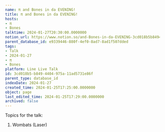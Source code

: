 ```yaml
---
name: π and Bones in da EVENING!
title: π and Bones in da EVENING!
hosts:
- π
- Bones
talktime: 2024-01-27T20:30:00.0000000
notion_url: https://www.notion.so/and-Bones-in-da-EVENING-3cd018b5b8494404975a11ad5731e86f
parent_database_id: e9339446-880f-4ef0-8ad7-8ad1f507dded
tags:
- Talk
- 2024-01-27
- π
- Bones
platform: Line Live Talk
id: 3cd018b5-b849-4404-975a-11ad5731e86f
parent_type: database_id
indexDate: 2024-01-27
created_time: 2024-01-25T17:25:00.0000000
object: page
last_edited_time: 2024-01-25T17:29:00.0000000
archived: false
---
```


Topics for the talk:
1. Wombats (Laser)


























